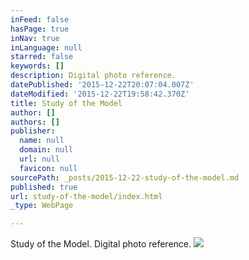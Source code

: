 ```yaml
---
inFeed: false
hasPage: true
inNav: true
inLanguage: null
starred: false
keywords: []
description: Digital photo reference.
datePublished: '2015-12-22T20:07:04.007Z'
dateModified: '2015-12-22T19:58:42.370Z'
title: Study of the Model
author: []
authors: []
publisher:
  name: null
  domain: null
  url: null
  favicon: null
sourcePath: _posts/2015-12-22-study-of-the-model.md
published: true
url: study-of-the-model/index.html
_type: WebPage

---
```

Study of the Model.  Digital photo reference.
![](https://s3-us-west-2.amazonaws.com/the-grid-img/p/458ed1fd2c7f29be6cd76b679891563062164233.jpg)